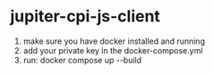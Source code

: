 # jupiter-cpi-js-client

1. make sure you have docker installed and running
2. add your private key in the docker-compose.yml
3. run: docker compose up --build